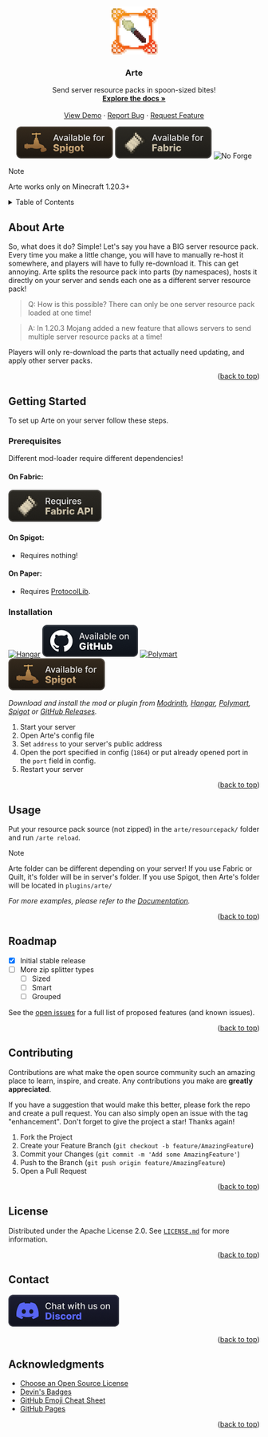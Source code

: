 <a name="readme-top"></a>



<!-- PROJECT SHIELDS -->
<!--
*** I'm using markdown "reference style" links for readability.
*** Reference links are enclosed in brackets [ ] instead of parentheses ( ).
*** See the bottom of this document for the declaration of the reference variables
*** for contributors-url, forks-url, etc. This is an optional, concise syntax you may use.
*** https://www.markdownguide.org/basic-syntax/#reference-style-links
-->



<!-- PROJECT LOGO -->
<br />
<div align="center">
  <a href="https://github.com/ShardMC/arte">
    <img src="images/logo-upscaled.png" alt="Logo" width="96" height="96">
  </a>

  <h3 align="center">Arte</h3>

  <p align="center">
    Send server resource packs in spoon-sized bites!
    <br />
    <a href="https://shardmc.github.io/projects/arte/about"><strong>Explore the docs »</strong></a>
    <br />
    <br />
    <a href="https://github.com/ShardMC/arte">View Demo</a>
    ·
    <a href="https://github.com/ShardMC/arte/issues">Report Bug</a>
    ·
    <a href="https://github.com/ShardMC/arte/issues">Request Feature</a>
  </p>

  ![Spigot][spigot-shield]
  ![Fabric][fabric-shield]
  ![No Forge][noforge-shield]
</div>

> [!NOTE] 
> Arte works only on Minecraft 1.20.3+

<!-- TABLE OF CONTENTS -->
<details>
  <summary>Table of Contents</summary>
  <ol>
    <li>
      <a href="#about-the-project">About Arte</a>
    </li>
    <li>
      <a href="#getting-started">Getting Started</a>
      <ul>
        <li><a href="#prerequisites">Prerequisites</a></li>
        <li><a href="#installation">Installation</a></li>
      </ul>
    </li>
    <li><a href="#usage">Usage</a></li>
    <li><a href="#roadmap">Roadmap</a></li>
    <li><a href="#contributing">Contributing</a></li>
    <li><a href="#license">License</a></li>
    <li><a href="#contact">Contact</a></li>
    <li><a href="#acknowledgments">Acknowledgments</a></li>
  </ol>
</details>



<!-- ABOUT THE PROJECT -->
## About Arte

<!--[![Arte Speed Comparison][speed-comparison]][github-url]-->

So, what does it do? Simple! Let's say you have a BIG server resource pack.
Every time you make a little change, you will have to manually re-host it somewhere, and players will have to fully re-download it.
This can get annoying. Arte splits the resource pack into parts (by namespaces), hosts it directly on your server
and sends each one as a different server resource pack!
> Q: How is this possible? There can only be one server resource pack loaded at one time!

> A: In 1.20.3 Mojang added a new feature that allows servers to send multiple server resource packs at a time! 

Players will only re-download the parts that actually need updating, and apply other server packs.
<!--
> [!TIP] 
> Arte can be combined with [Resource Pack Tweaks][rptweaks-url] mod for best server resource pack behaviour
-->


<p align="right">(<a href="#readme-top">back to top</a>)</p>



<!-- GETTING STARTED -->
## Getting Started

To set up Arte on your server follow these steps.

### Prerequisites

Different mod-loader require different dependencies!
#### On Fabric:
[![Requires Fabric API][fabric-api-shield]][fabric-api-url]

#### On Spigot:
* Requires nothing!

#### On Paper:
* Requires [ProtocolLib][protocol-url].

### Installation
[![Hangar][hangar-shield]][hangar-url]
[![GitHub][github-shield]][github-url]
[![Polymart][polymart-shield]][polymart-url]
[![Spigot][spigot-shield]][spigot-url]
<!--
[![Hangar][hangar-shield]][hangar-url]
[![GitHub][github-shield]][github-url]
[![Polymart][polymart-shield]][polymart-url]
[![CurseForge][curseforge-shield]][curseforge-url]
[![Spigot][spigot-shield]][spigot-url]
-->

_Download and install the mod or plugin from [Modrinth][modrinth-versions-url], [Hangar][hangar-versions-url], [Polymart][polymart-updates-url]<!--, [CurseForge][curseforge-updates-url]-->, [Spigot][spigot-updates-url] or [GitHub Releases][github-releases-url]._

1. Start your server
2. Open Arte's config file
3. Set `address` to your server's public address
4. Open the port specified in config (`1864`) or put already opened port in the `port` field in config.
5. Restart your server

<p align="right">(<a href="#readme-top">back to top</a>)</p>



<!-- USAGE EXAMPLES -->
## Usage

Put your resource pack source (not zipped) in the `arte/resourcepack/` folder and run `/arte reload`.
> [!NOTE]  
> Arte folder can be different depending on your server! If you use Fabric or Quilt, it's folder will be in server's folder.
> If you use Spigot, then Arte's folder will be located in `plugins/arte/`

_For more examples, please refer to the [Documentation](https://shardmc.github.io/projects/Arte/about)._

<p align="right">(<a href="#readme-top">back to top</a>)</p>



<!-- ROADMAP -->
## Roadmap

- [x] Initial stable release
- [ ] More zip splitter types
    - [ ] Sized
    - [ ] Smart
    - [ ] Grouped

See the [open issues][github-issues-url] for a full list of proposed features (and known issues).

<p align="right">(<a href="#readme-top">back to top</a>)</p>



<!-- CONTRIBUTING -->
## Contributing

Contributions are what make the open source community such an amazing place to learn, inspire, and create. Any contributions you make are **greatly appreciated**.

If you have a suggestion that would make this better, please fork the repo and create a pull request. You can also simply open an issue with the tag "enhancement".
Don't forget to give the project a star! Thanks again!

1. Fork the Project
2. Create your Feature Branch (`git checkout -b feature/AmazingFeature`)
3. Commit your Changes (`git commit -m 'Add some AmazingFeature'`)
4. Push to the Branch (`git push origin feature/AmazingFeature`)
5. Open a Pull Request

<p align="right">(<a href="#readme-top">back to top</a>)</p>



<!-- LICENSE -->
## License

Distributed under the Apache License 2.0. See [`LICENSE.md`](LICENSE.md) for more information.

<p align="right">(<a href="#readme-top">back to top</a>)</p>



<!-- CONTACT -->
## Contact

[![Discord][discord-shield]][discord-url]

<p align="right">(<a href="#readme-top">back to top</a>)</p>



<!-- ACKNOWLEDGMENTS -->
## Acknowledgments

* [Choose an Open Source License](https://choosealicense.com)
* [Devin's Badges](https://github.com/intergrav/devins-badges)
* [GitHub Emoji Cheat Sheet](https://www.webpagefx.com/tools/emoji-cheat-sheet)
* [GitHub Pages](https://pages.github.com)

<p align="right">(<a href="#readme-top">back to top</a>)</p>



<!-- MARKDOWN LINKS & IMAGES -->
<!-- https://www.markdownguide.org/basic-syntax/#reference-style-links -->
[spigot-shield]: https://raw.githubusercontent.com/intergrav/devins-badges/v3/assets/cozy/supported/spigot_64h.png
[fabric-shield]: https://raw.githubusercontent.com/intergrav/devins-badges/v3/assets/cozy/supported/fabric_64h.png
[noforge-shield]: https://raw.githubusercontent.com/intergrav/devins-badges/v3/assets/cozy/unsupported/forge_64h.png

[rptweaks-url]: https://modrinth.com/mod/resource-pack-tweaks

[fabric-api-shield]: https://raw.githubusercontent.com/intergrav/devins-badges/v3/assets/cozy/requires/fabric-api_64h.png
[fabric-api-url]: https://modrinth.com/mod/fabric-api
[protocol-url]: https://ci.dmulloy2.net/job/ProtocolLib//lastBuild/

[spigot-url]: https://www.spigotmc.org/resources/arte.114150/

[modrinth-shield]: https://raw.githubusercontent.com/intergrav/devins-badges/v3/assets/cozy/available/modrinth_64h.png
[modrinth-url]: https://modrinth.com/plugin/arte
[github-shield]: https://raw.githubusercontent.com/intergrav/devins-badges/v3/assets/cozy/available/github_64h.png
[github-url]: https://github.com/ShardMC/arte
[hangar-shield]: https://raw.githubusercontent.com/intergrav/devins-badges/v3/assets/cozy/available/hangar_64h.png
[hangar-url]: https://hangar.papermc.io/arte/arte
[polymart-shield]: https://raw.githubusercontent.com/intergrav/devins-badges/v3/assets/cozy/available/polymart_64h.png
[polymart-url]: https://polymart.org/resource/plugin-arte.5242
[curseforge-shield]: https://raw.githubusercontent.com/intergrav/devins-badges/v3/assets/cozy/available/curseforge_64h.png
[curseforge-url]: https://curseforge.com/minecraft/bukkit-plugins/arte-for-spigot
[spigot-shield]: https://raw.githubusercontent.com/intergrav/devins-badges/v3/assets/cozy/supported/spigot_64h.png
[spigot-url]: https://www.spigotmc.org/resources/arte.114150/

[modrinth-versions-url]: https://modrinth.com/plugin/arte/versions
[hangar-versions-url]: https://hangar.papermc.io/arte/arte/versions
[polymart-updates-url]: https://polymart.org/resource/arte.5242/updates
[curseforge-updates-url]: https://curseforge.com/minecraft/bukkit-plugins/arte-for-spigot/files
[spigot-updates-url]: https://www.spigotmc.org/resources/arte.114150/updates
[github-releases-url]: https://github.com/ShardMC/arte/releases

[github-issues-url]: https://github.com/ShardMC/arte/issues

[discord-shield]: https://raw.githubusercontent.com/intergrav/devins-badges/v3/assets/cozy/social/discord-plural_64h.png
[discord-url]: https://discord.gg/CqVAzakrqx

